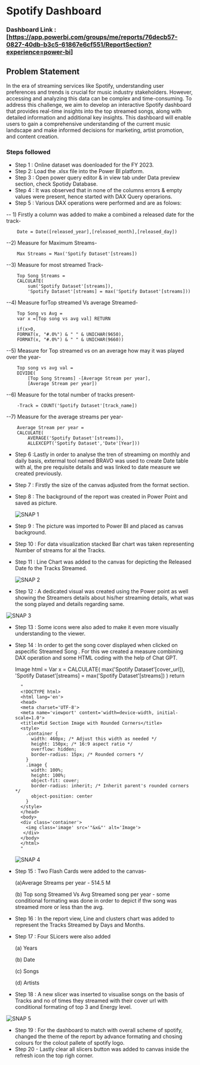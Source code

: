 
# Spotify Dashboard

### Dashboard Link :[https://app.powerbi.com/groups/me/reports/76decb57-0827-40db-b3c5-61867e6cf551/ReportSection?experience=power-bi]


## Problem Statement
In the era of streaming services like Spotify, understanding user preferences and trends is crucial for music industry stakeholders. However, accessing and analyzing this data can be complex and time-consuming. To address this challenge, we aim to develop an interactive Spotify dashboard that provides real-time insights into the top streamed songs, along with detailed information and additional key insights. This dashboard will enable users to gain a comprehensive understanding of the current music landscape and make informed decisions for marketing, artist promotion, and content creation.

### Steps followed 

- Step 1 : Online dataset was doenloaded for the FY 2023.
- Step 2: Load the .xlsx file into the Power BI platform.
- Step 3 : Open power query editor & in view tab under Data preview section, check Spotidy Database.
- Step 4 : It was observed that in none of the columns errors & empty values were present, hence started with DAX Query operarions.
- Step 5 : Various DAX operations were performed and are as folows:
 
-- 1) Firstly a column was added to make a combined a released date for the track-

        Date = Date([released_year],[released_month],[released_day])

--2) Measure for Maximum Streams-

        Max Streams = Max('Spotify Dataset'[streams])

--3) Measure for most streamed Track-

        Top Song Streams = 
        CALCULATE(
            sum('Spotify Dataset'[streams]),
            'Spotify Dataset'[streams] = max('Spotify Dataset'[streams]))

--4) Measure forTop streamed Vs average Streamed-

        Top Song vs Avg = 
        var x =[Top song vs avg val] RETURN
        
        if(x>0,
        FORMAT(x, "#.0%") & " " & UNICHAR(9650),
        FORMAT(x, "#.0%") & " " & UNICHAR(9660))

--5) Measure for Top streamed vs on an average how may it was played over the year-

        Top song vs avg val = 
        DIVIDE(
            [Top Song Streams] -[Average Stream per year],
            [Average Stream per year])


--6) Measure for the total number of tracks present-

        -Track = COUNT('Spotify Dataset'[track_name])

--7) Measure for the average streams per year-

        Average Stream per year = 
        CALCULATE(
            AVERAGE('Spotify Dataset'[streams]),
            ALLEXCEPT('Spotify Dataset','Date'[Year]))
    
- Step 6 :Lastly in order to analyse the tren of streamimg on monthly and daily basis, extermal tool named BRAVO was used to create Date table with al, the pre requisite details and was linked to date measure we created previously.
- Step 7 : Firstly the size of the canvas adjusted from the format section.
- Step 8 : The background of the report was created in Power Point and saved as picture.
  
  ![SNAP 1](https://github.com/Shekhar2408/Credit-Card-Analysis/assets/167020556/535859ec-a216-45d2-baa1-74315db67072)
  
- Step 9 : The picture was imported to Power BI and placed as canvas background.
- Step 10 : For data visualization stacked Bar chart was taken representing Number of streams for al the Tracks.
- Step 11 : Line Chart was added to the canvas for depicting the Released Date fo the Tracks Streamed.

  ![SNAP 2](https://github.com/Shekhar2408/Spotify-Dashboard/assets/167020556/b9c50621-8ca7-4e52-96fa-9570c083a0ec)

- Step 12 : A dedicated visual was created using the Power point as well showing the Streamers details about his/her streaming details, what was the song played and details regarding same.

 ![SNAP 3](https://github.com/Shekhar2408/Spotify-Dashboard/assets/167020556/7cbbdb88-e66d-433a-bd8a-cbd53fc19ca0)

- Step 13 : Some icons were also aded to make it even more visually understanding to the viewer.
- Step 14 : In order to get the song cover displayed when clicked on aspecific Streamed Song .
      For this we created a measure combining DAX operation and some HTML coding with the help of Chat GPT.


   Image html = 
         Var x =
         CALCULATE(
             max('Spotify Dataset'[cover_url]),
             'Spotify Dataset'[streams] = max('Spotify Dataset'[streams])
             )
          return
        
        "
        <!DOCTYPE html>
        <html lang='en'>
        <head>
        <meta charset='UTF-8'>
        <meta name='viewport' content='width=device-width, initial-scale=1.0'>
        <title>Mid Section Image with Rounded Corners</title>
        <style>
          .container {
            width: 460px; /* Adjust this width as needed */
            height: 150px; /* 16:9 aspect ratio */
            overflow: hidden;
            border-radius: 15px; /* Rounded corners */
          }
          .image {
            width: 100%;
            height: 100%;
            object-fit: cover;
            border-radius: inherit; /* Inherit parent's rounded corners */
            object-position: center
          }
        </style>
        </head>
        <body>
        <div class='container'>
          <img class='image' src='"&x&"' alt='Image'>
         </div>
        </body>
        </html>
        "

  ![SNAP 4](https://github.com/Shekhar2408/Spotify-Dashboard/assets/167020556/31817a67-2649-4dae-9967-9d42e58becc4)
  
- Step 15 : Two Flash Cards were added to the canvas-

  (a)Average Streams per year - 514.5 M

  (b) Top song Streamed Vs Avg Streamed song per year - some conditional formating was done in order to depict if thw song was streamed more or less than the avg.

- Step 16 : In the report view, Line and clusters chart was added to represent the Tracks Streamed by Days and Months.
- Step 17 : Four SLicers were also added 

  (a) Years

  (b) Date
  
  (c) Songs
  
  (d) Artists
  
- Step 18 : A new slicer was inserted to visualise songs on the basis of Tracks and no of times they streamed with their cover url with conditional formating of top 3 and Energy level.
   
![SNAP 5](https://github.com/Shekhar2408/Spotify-Dashboard/assets/167020556/58ff33a1-0f51-4d94-920f-b51ea32df5f3)

- Step 19 : For the dashboard to match with overall scheme of spotify, changed the theme of the report by advance formating and chosing colours for the colout pallete of spotify logo.
- Step 20 - Lastly clear all slicers button was added to canvas inside the refresh icon the top righ corner.
  

